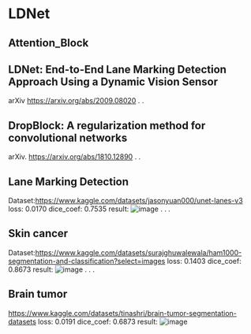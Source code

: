 # LDNet
## Attention_Block

## LDNet: End-to-End Lane Marking Detection Approach Using a Dynamic Vision Sensor
arXiv https://arxiv.org/abs/2009.08020
.
.
## DropBlock: A regularization method for convolutional networks
arXiv. https://arxiv.org/abs/1810.12890
.
.
## Lane Marking Detection
Dataset:https://www.kaggle.com/datasets/jasonyuan000/unet-lanes-v3
loss: 0.0170 
dice_coef: 0.7535
result:
![image](https://user-images.githubusercontent.com/51045212/210163535-ce3dde2d-e91f-4a87-93b7-4eeede6c6f38.png)
.
.
.
## Skin cancer
Dataset:https://www.kaggle.com/datasets/surajghuwalewala/ham1000-segmentation-and-classification?select=images
loss: 0.1403
dice_coef: 0.8673
result:
![image](https://user-images.githubusercontent.com/51045212/210163607-9b3177d5-64d5-4643-a207-5df87a30f706.png)
.
.
.
## Brain tumor
https://www.kaggle.com/datasets/tinashri/brain-tumor-segmentation-datasets
loss: 0.0191
dice_coef: 0.6873
result:
![image](https://user-images.githubusercontent.com/51045212/210163648-610ba6ae-7984-4cd8-901f-b597f2e4b4cc.png)







